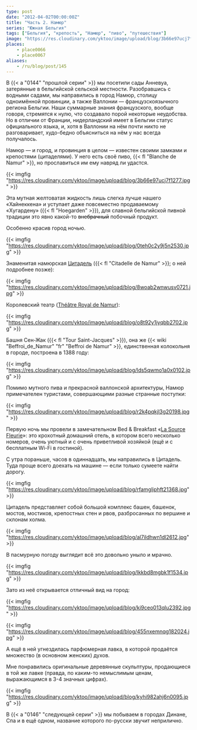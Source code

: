 ```yaml
---
type: post
date: "2012-04-02T00:00:00Z"
title: "Часть 2. Намюр"
series: "Южная Бельгия"
tags: ["Бельгия", "крепость", "Намюр", "пиво", "путешествия"]
image: "https://res.cloudinary.com/yktoo/image/upload/blog/3b66e97ucj7f1277.jpg"
places:
    - place0066
    - place0067
aliases:
    - /ru/blog/post/145
---
```


В {{< a "0144" "прошлой серии" >}} мы посетили сады Анневуа, затерянные в бельгийской сельской местности. Разобравшись с водными садами, мы направились в город Намюр, столицу одноимённой провинции, а также Валлонии — французскоязычного региона Бельгии. Наши суммарные знания французского, вообще говоря, стремятся к нулю, что создавало порой некоторые неудобства. Но в отличии от Франции, нидерландский имеет в Бельгии статус официального языка, и, хотя в Валлонии на нём почти никто не разговаривает, худо-бедно объясниться на нём у нас всегда получалось.

<!--more-->

Намюр — и город, и провинция в целом — известен своими замками и крепостями (цитаделями). У него есть своё пиво, {{< fl "Blanche de Namur" >}}, но прославиться им ему навряд ли удастся.

{{< imgfig "https://res.cloudinary.com/yktoo/image/upload/blog/3b66e97ucj7f1277.jpg" >}}

Эта мутная желтоватая жидкость лишь слегка лучше нашего «Хайнеккена» и уступает даже повсеместно продаваемому «Хугардену» ({{< fl "Hoegarden" >}}), для славной бельгийской пивной традиции это явно какой-то ~~внебрачный~~ побочный продукт.

Особенно красив город ночью.

{{< imgfig "https://res.cloudinary.com/yktoo/image/upload/blog/0teh0c2y9j5n2530.jpg" >}}

Знаменитая намюрская [Цитадель](http://www.citadelle.namur.be/) ({{< fl "Citadelle de Namur" >}}; о ней подробнее позже):

{{< imgfig "https://res.cloudinary.com/yktoo/image/upload/blog/8woab2wnwusv0721.jpg" >}}

Королевский театр ([Théâtre Royal de Namur](http://www.theatredenamur.be/)):

{{< imgfig "https://res.cloudinary.com/yktoo/image/upload/blog/o8t92y1jyqbb2702.jpg" >}}

Башня Сен-Жак ({{< fl "Tour Saint-Jacques" >}}), она же {{< wiki "Beffroi_de_Namur" "fr" "Beffroi de Namur" >}}, единственная колокольня в городе, построена в 1388 году:

{{< imgfig "https://res.cloudinary.com/yktoo/image/upload/blog/lds5qwmo1a0x0102.jpg" >}}

Помимо мутного пива и прекрасной валлонской архитектуры, Намюр примечателен туристами, совершающими разные странные поступки:

{{< imgfig "https://res.cloudinary.com/yktoo/image/upload/blog/r2k4pqkjl3g20198.jpg" >}}

Первую ночь мы провели в замечательном Bed & Breakfast «[La Source Fleurie](http://www.source-fleurie.be/)»: это крохотный домашний отель, в котором всего несколько номеров, очень уютный и с очень приветливой хозяйкой (ещё и с бесплатным Wi-Fi в гостиной).

С утра пораньше, часов в одиннадцать, мы направились в Цитадель. Туда проще всего доехать на машине — если только сумеете найти дорогу.

{{< imgfig "https://res.cloudinary.com/yktoo/image/upload/blog/rfamgliphft21368.jpg" >}}

Цитадель представляет собой большой комплекс башен, башенок, мостов, мостиков, крепостных стен и рвов, разбросанных по вершине и склонам холма.

{{< imgfig "https://res.cloudinary.com/yktoo/image/upload/blog/al7ildhwn1dl2612.jpg" >}}

В пасмурную погоду выглядит всё это довольно уныло и мрачно.

{{< imgfig "https://res.cloudinary.com/yktoo/image/upload/blog/lkkbd8mgbk1f1534.jpg" >}}

Зато из неё открывается отличный вид на город:

{{< imgfig "https://res.cloudinary.com/yktoo/image/upload/blog/ki9ceo013qlu2392.jpg" >}}

{{< imgfig "https://res.cloudinary.com/yktoo/image/upload/blog/455nxemnqg182024.jpg" >}}

А ещё в ней угнездилась парфюмерная лавка, в которой продаётся множество (в основном женских) духов.

Мне понравились оригинальные деревянные скульптуры, продающиеся в той же лавке (правда, по каким-то немыслимым ценам, выражающимся в 3-4 значных цифрах).

{{< imgfig "https://res.cloudinary.com/yktoo/image/upload/blog/kyhi982ahj6n0095.jpg" >}}

В {{< a "0146" "следующей серии" >}} мы побываем в городах Динане, Спа и в ещё одном, название которого по-русски звучит неприлично.
